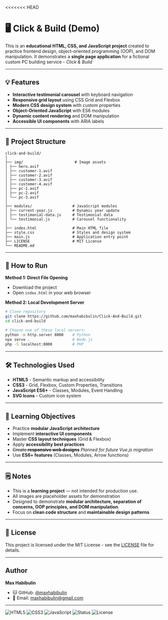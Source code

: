 <<<<<<< HEAD

# 🖥️ Click & Build (Demo)

This is an **educational HTML, CSS, and JavaScript project** created to practice frontend design, object-oriented programming (OOP), and DOM manipulation.
It demonstrates a **single page application** for a fictional custom PC building service - _Click & Build_

---

## 💡 Features

- **Interactive testimonial carousel** with keyboard navigation
- **Responsive grid layout** using CSS Grid and Flexbox
- **Modern CSS design system** with custom properties
- **Object-Oriented JavaScript** with ES6 modules
- **Dynamic content rendering** and DOM manipulation
- **Accessible UI components** with ARIA labels

---

## 🧱 Project Structure

```
click-and-build/
│
├── img/                       # Image assets
│ ├── hero.avif
│ ├── customer-1.avif
│ ├── customer-2.avif
│ ├── customer-3.avif
│ ├── customer-4.avif
│ ├── pc-1.avif
│ ├── pc-2.avif
│ └── pc-3.avif
│
├── modules/                  # JavaScript modules
│ ├── current-year.js         # Dynamic year update
│ ├── testimonial-data.js     # Testimonial data
│ └── testimonial.js          # Carousel functionality
│
├── index.html                # Main HTML file
├── style.css                 # Styles and design system
├── main.js                   # Application entry point
├── LICENSE                   # MIT License
└── README.md
```

---

## 🚀 How to Run

**Method 1: Direct File Opening**

- Download the project
- Open `index.html` in your web browser

**Method 2: Local Development Server**

```bash
# Clone repository
git clone https://github.com/maxhabibulin/Click-And-Build.git
cd click-and-build

# Choose one of these local servers:
python -m http.server 8000    # Python
npx serve .                   # Node.js
php -S localhost:8000         # PHP
```

---

## 🛠️ Technologies Used

- **HTML5** - Semantic markup and accessibility
- **CSS3** - Grid, Flexbox, Custom Properties, Transitions
- **JavaScript ES6+** - Classes, Modules, Event Handling
- **SVG Icons** - Custom icon system

---

## 🎯 Learning Objectives

- Practice **modular JavaScript architecture**
- Implement **interactive UI components**
- Master **CSS layout techniques** (Grid & Flexbox)
- Apply **accessibility best practices**
- ~~Create **responsive web designs**~~ _Planned for future Vue.js migration_
- Use **ES6+ features** (Classes, Modules, Arrow functions)

---

## 🗒️ Notes

- This is a **learning project** — not intended for production use.
- All images are placeholder assets for demonstration
- Designed to demonstrate **modular architecture, separation of concerns, OOP principles, and DOM manipulation**.
- Focus on **clean code structure** and **maintainable design patterns**

---

## 📄 License

This project is licensed under the MIT License - see the [LICENSE](LICENSE) file for details.

---

## Author

**Max Habibulin**

- 🐱 GitHub: [@maxhabibulin](https://github.com/maxhabibulin)
- 📧 Email: maxhabibulin@gmail.com

---

![HTML5](https://img.shields.io/badge/HTML5-E34F26?style=for-the-badge&logo=html5&logoColor=white) ![CSS3](https://img.shields.io/badge/CSS3-1572B6?style=for-the-badge&logo=css3&logoColor=white) ![JavaScript](https://img.shields.io/badge/JavaScript-F7DF1E?style=for-the-badge&logo=javascript&logoColor=black)
![Status](https://img.shields.io/badge/status-demo%20project-green.svg) ![License](https://img.shields.io/badge/license-MIT-lightgrey.svg)
